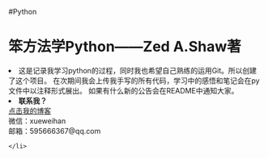#Python
<h1>笨方法学Python——Zed A.Shaw著</h1>
<p>
	<li>
    这是记录我学习python的过程，同时我也希望自己熟练的运用Git。所以创建了这个项目。
    在次期间我会上传我手写的所有代码，学习中的感悟和笔记会在py文件中以注释形式展出。
    如果有什么新的公告会在README中通知大家。
	</li>
	<li>
		<strong>联系我？</strong><br>
		<a href="http://www.cnblogs.com/xueweihan/">点击我的博客</a><br>
        微信：xueweihan<br>
        邮箱：595666367@qq.com
        
	</li>
</p>
<!--常用html标签：
有序标签：
      <OL>
	  <LI>有序标签</LI>
	  <LI>有序标签</LI>
	  <LI>有序标签</LI>	
 	  </OL>
连接： 	  
 	  <a href="url">Link text</a>
 	  
-->
<p>
	<h2>
	2015-6-2声明5：
	</h2>
	<ol>
	    <li>
	        我放弃使用‘麒麟系统’了，原因是：毕竟是前辈总结出来的结论，我不能撞南墙在回头。听人劝吃饱饭嘛。现在
	        用ubuntu14.04，已经用了快半个月了，感觉不错，开发的话还是在linux系统下方便。
	    </li>
	    <li>
	        今天把ex52写完了，最后这几个习题我做的有些不认真，因为我下一步要学习flask,所以感觉书上的习题可以赶一赶。
	        总之，所有的习题都写完了。但这才是真正的开始！
	    </li>
	    <strong><li>最后，欢迎大家观看，下载，使用我的所有代码。并提出宝贵建议，我会虚心学习。</li></strong>
	    <li>
	        下一步的计划：<br>
	        a.学习《编写高质量代码--改善Python程序的91个建议》同样会以这种方式放上来。<br>
	        b.学习flask框架，写一个有意义的网站。
	    </li>
	    我会把我的学习中的积累和感悟写在我的博客中：
	    <strong><a href="http://www.cnblogs.com/xueweihan/">点击我的博客</a></strong>
	</ol>
</p>
<p>
	<h2>
	2015-5-22声明4：
	</h2>
	<ol>
	    <li>
	        我决定用linux系统了,现在用"麒麟系统"(貌似被好多人瞧不起我用麒麟)，反正我觉得很适合我。
	        不论如何我现在可以在终端输入中文了，也就是说我的commit可以写成中文信息了。	
	    </li>
	    <li>
	        我决定要把我原来写的ex全部都重看并改写，主要改写：编码格式要改的好看一些（我现在还不确定什么样的代码
	        叫做优雅，所以我只能说改的‘好看’）;重写commit信息
	    </li>
	    <li>我把最新的声明写在上面，哈哈，我刚发现这个问题——写在下面不好找。。。</li><br>
	    <strong><a href="http://www.cnblogs.com/xueweihan/">点击我的博客</a></strong>
	</ol>
</p>

<p>
	<h2>
	2015-5-21声明3：
	</h2>
	1.关于commit的信息，我发现我写的commit -m "xxx"没有什么实际意义，这样很不好，我从今天开始就写英文的commit。	
	<br>
	2.每个文件单独提交，不一次提交很多个文件。<br>
	<strong>我的博客：http://www.cnblogs.com/xueweihan/</strong>	
	
</p>

<p>
	<h2>
	声明2：
	</h2>
	我突然发现：我多个py文件上传 写一个commit，这样的话，观看者必须打开ex.py的文件才可以看到内容！
	<br>
	所以我打算从ex26.py开始每个文件都单个上传，这样写的commit信息有助于让大家快速的找到自己需要的文件！
	<br>
	结果我发现一个严肃的问题：commit没法写中文！(我认为比较麻烦) god 饶恕我这个败给四级狗的凡人吧！<br>
	所以我决定还是：多个文件一起上传，写一个commit。。。。
	
</p>

<p>
    <h2>
        声明1：
	</h2>
	    这里有ex26考试的文件，原来书中的网址已经不提供下载了，我也是在别的地方找到的。
		好了，如果前面的东西都跟着做了的话，现在是时候挑战一下了。
		动手把exercise26.txt放到.py的文件中改错吧。
		
</p>
	



